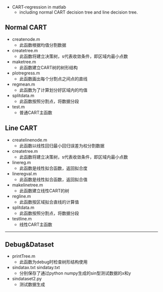 * CART-regression in matlab
    * including normal CART decision tree and line decision tree.

Normal CART
---------------
* createnode.m
  * 此函数根据均值分割数据
* createtree.m
  * 此函数将建立决策树，s代表收敛条件，即区域内最小点数
* maketree.m
  * 此函数建立CART树的树形结构
* plotregress.m
  * 此函数画出每个分割点之间点的直线
* regmean.m
  * 此函数为了计算划分好区域内的均值
* splitdata.m
  * 此函数按照分割点，将数据分段
* test.m
  * 普通CART主函数

Line CART
---------------
* createlinenode.m
  * 此函数以线性回归最小回归误差为权分割数据
* createtree.m
  * 此函数将建立决策树，s代表收敛条件，即区域内最小点数
* linereg.m
  * 此函数是线性拟合函数，返回拟合度
* lineregval.m
  * 此函数是线性拟合函数，返回拟合值
* makelinetree.m
  * 此函数建立线性CART的树
* regline.m
  * 此函数按区域拟合直线的计算值
* splitdata.m
  * 此函数按照分割点，将数据分段
* testline.m
  * 线性CART主函数
  
--------------------  
Debug&Dataset
---------------
* printTree.m
  * 此函数为debug时检查树形结构使用
* sindatax.txt sindatay.txt
  * 分别保存了通过python numpy生成的sin型测试数据的x和y
* sindataset2.py
  * 测试数据生成
